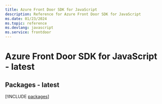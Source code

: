 ```yaml
---
title: Azure Front Door SDK for JavaScript
description: Reference for Azure Front Door SDK for JavaScript
ms.date: 01/23/2024
ms.topic: reference
ms.devlang: javascript
ms.service: frontdoor
---
```

# Azure Front Door SDK for JavaScript - latest
## Packages - latest
[!INCLUDE [packages](front-door-index.md)]
